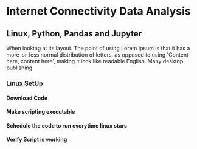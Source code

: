# Internet Connectivity Data Analysis
## Linux, Python, Pandas and Jupyter
When looking at its layout. The point of using Lorem Ipsum is that it has a more-or-less normal distribution of letters, as opposed to using 'Content here, content here', making it look like readable English. Many desktop publishing
### Linux SetUp
#### Download Code
#### Make scripting executable
#### Schedule the code to run everytime linux stars
#### Verify Script is working
